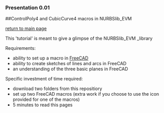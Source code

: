 
### Presentation 0.01
##ControlPoly4 and CubicCurve4 macros in NURBSlib_EVM

[return to main page](http://edwardvmills.github.io/NURBSlib_EVM/)

This 'tutorial' is meant to give a glimpse of the NURBSlib_EVM _library



Requirements:
* ability to set up a macro in [FreeCAD](http://www.freecadweb.org/)
* ability to create sketches of lines and arcs in FreeCAD
* an understanding of the three basic planes in FreeCAD

Specific investment of time required:
* download two folders from this repositiory
* set up two FreeCAD macros (extra work if you choose to use the icon provided for one of the macros)
* 5 minutes to read this pages



